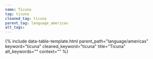 ```yaml
---
name: Ticuna
tag: ticuna
cleaned_tag: ticuna
parent_tag: language_americas
alt_tags: 
---
```


{% include data-table-template.html 
  parent_path="language/americas" 
  keyword="ticuna" 
  cleaned_keyword="ticuna" 
  title="Ticuna"
  alt_keywords=""
  context=""
%}

